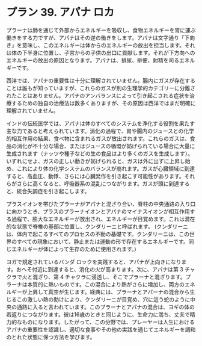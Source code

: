 # プラン 39. アパナ ロカ

プラーナは肺を通じて外部からエネルギーを吸収し、食物エネルギーを胃に運ぶ働きをする力ですが、アパナはその逆の働きをします。アパナは文字通り「下向き」を意味し、このエネルギーは体からのエネルギーの放出を担当します。それは体の下半身に位置し、子宮からの子供の出口に貢献します。それが下方向へのエネルギーの放出の原因となります。アパナは、排尿、排便、射精を司るエネルギーです。

西洋では、アパナの重要性は十分に理解されていません。腸内にガスが存在することは誰もが知っていますが、これらのガスが別の生理学的カテゴリーに分離されたことはありません。アパナのアンバランスによって引き起こされる症状を治療するための独自の治療法は数多くありますが、その原因は西洋ではまだ明確に理解されていません。

インドの伝統医学では、アパナは体のすべてのシステムを浄化する役割を果たす主な力であると考えられています。消化の過程で、胃や腸内のジュースとの化学的相互作用の結果、食べ物に含まれるガスが放出されます。これらのガスは、食品の消化が不十分な場合、またはジュースの循環が妨げられている場合に大量に生成されます（ナッツや種子などの生の食品はより多くのガスを生成します）。いずれにせよ、ガスの正しい動きが妨げられると、ガスは外に出ずに上昇し始め、これにより体の化学システムのバランスが崩れます。ガスが心臓領域に到達すると、高血圧、動悸、さらには心臓発作を引き起こす可能性があります。それらがさらに高くなると、呼吸器系の混乱につながります。ガスが頭に到達すると、統合失調症を引き起こします。

プラスイオンを帯びたプラーナがアパナと混ざり合い、脊柱の中央通路の入り口に向かうとき、プラスのプラーナイオンとアパナのマイナスイオンが相互作用する過程で、膨大なエネルギーが放出され、エネルギーが目覚めます。これは潜在的な状態で脊椎の基部に位置し、クンダリーニと呼ばれます。 (クンダリーニは、体内で起こるすべてのプロセスの不動の基礎です。クンダリーニは、この世界のすべての現象において、静止または運動の形で存在するエネルギーです。同じエネルギーが体によって生存のために使用されます。)

ヨガで規定されているバンダ ロックを実践すると、アパナが上向きになります。おへそ付近に到達すると、消化の火が高まります。次に、アパナは第 3 チャクラで火と混ざり、第 4 チャクラに浸透し、そこでプラーナと混ざります。プラーナは本質的に熱いものです。この混合により熱がさらに増加し、両方のエネルギーが上昇して真空が生じます。経典には、プラーナとアパーナの混合から生じるこの激しい熱の助けにより、クンダリーニが目覚め、穴に這う蛇のように中央の通路に入ると言われています。このプラーナとアパナの混合は、ヨギの体の若返りにつながります。彼は16歳のときと同じように、生命力に満ち、丈夫で精力的なものになります。したがって、この分野では、プレーヤーは人生におけるアパナの重要性を認識し、適切な食事やその他の実践を通じてエネルギーを調和のとれた状態に保つ方法を学びます。
